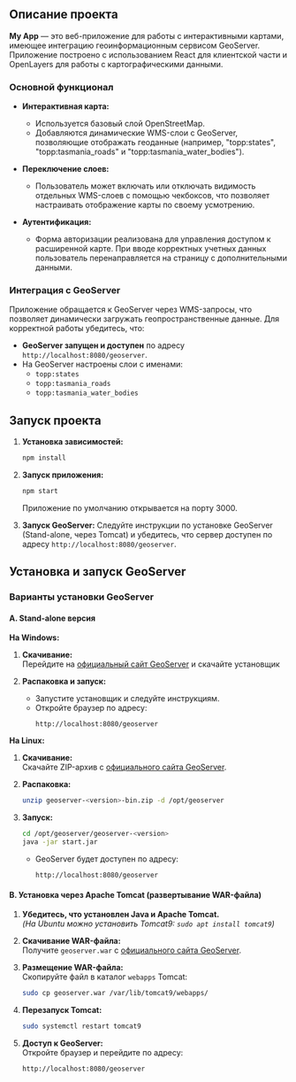 ## Описание проекта

**My App** — это веб-приложение для работы с интерактивными картами, имеющее интеграцию геоинформационным сервисом GeoServer. Приложение построено с использованием React для клиентской части и OpenLayers для работы с картографическими данными.

### Основной функционал

- **Интерактивная карта:**
  - Используется базовый слой OpenStreetMap.
  - Добавляются динамические WMS-слои с GeoServer, позволяющие отображать геоданные (например, "topp:states", "topp:tasmania_roads" и "topp:tasmania_water_bodies").

- **Переключение слоев:**
  - Пользователь может включать или отключать видимость отдельных WMS-слоев с помощью чекбоксов, что позволяет настраивать отображение карты по своему усмотрению.

- **Аутентификация:**
  - Форма авторизации реализована для управления доступом к расширенной карте. При вводе корректных учетных данных пользователь перенаправляется на страницу с дополнительными данными.


### Интеграция с GeoServer

Приложение обращается к GeoServer через WMS-запросы, что позволяет динамически загружать геопространственные данные. Для корректной работы убедитесь, что:

- **GeoServer запущен и доступен** по адресу `http://localhost:8080/geoserver`.
- На GeoServer настроены слои с именами:
  - `topp:states`
  - `topp:tasmania_roads`
  - `topp:tasmania_water_bodies`


## Запуск проекта

1. **Установка зависимостей:**
   ```bash
   npm install
   ```

2. **Запуск приложения:**
   ```bash
   npm start
   ```
   Приложение по умолчанию открывается на порту 3000.

3. **Запуск GeoServer:**
   Следуйте инструкции по установке GeoServer (Stand-alone, через Tomcat) и убедитесь, что сервер доступен по адресу `http://localhost:8080/geoserver`.

## Установка и запуск GeoServer

### Варианты установки GeoServer

#### A. Stand-alone версия

**На Windows:**

1. **Скачивание:**  
   Перейдите на [официальный сайт GeoServer](https://geoserver.org/download/) и скачайте установщик

2. **Распаковка и запуск:**  
   - Запустите установщик и следуйте инструкциям.
   - Откройте браузер по адресу:
     ```
     http://localhost:8080/geoserver
     ```

**На Linux:**

1. **Скачивание:**  
   Скачайте ZIP-архив с [официального сайта GeoServer](https://geoserver.org/download/).

2. **Распаковка:**
   ```bash
   unzip geoserver-<version>-bin.zip -d /opt/geoserver
   ```

3. **Запуск:**
   ```bash
   cd /opt/geoserver/geoserver-<version>
   java -jar start.jar
   ```
   - GeoServer будет доступен по адресу:
     ```
     http://localhost:8080/geoserver
     ```

#### B. Установка через Apache Tomcat (развертывание WAR-файла)

1. **Убедитесь, что установлен Java и Apache Tomcat.**  
   *(На Ubuntu можно установить Tomcat9: `sudo apt install tomcat9`)*

2. **Скачивание WAR-файла:**  
   Получите `geoserver.war` с [официального сайта GeoServer](https://geoserver.org/download/).

3. **Размещение WAR-файла:**  
   Скопируйте файл в каталог `webapps` Tomcat:
   ```bash
   sudo cp geoserver.war /var/lib/tomcat9/webapps/
   ```

4. **Перезапуск Tomcat:**
   ```bash
   sudo systemctl restart tomcat9
   ```

5. **Доступ к GeoServer:**  
   Откройте браузер и перейдите по адресу:
   ```
   http://localhost:8080/geoserver
   ```